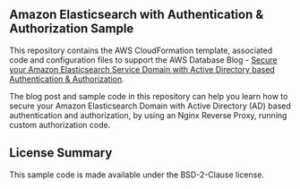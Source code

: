 ## Amazon Elasticsearch with Authentication & Authorization Sample

This repository contains the AWS CloudFormation template, associated code and configuration files to support the AWS Database Blog - <a href="https://aws.amazon.com/blogs/database/secure-your-amazon-elasticsearch-service-domain-with-active-directory-authentication-and-authorization/" target="_blank">Secure your Amazon Elasticsearch Service Domain with Active Directory based Authentication & Authorization</a>.

The blog post and sample code in this repository can help you learn how to secure your Amazon Elasticsearch Domain with Active Directory (AD) based authentication and authorization, by using an Nginx Reverse Proxy, running custom authorization code.

## License Summary

This sample code is made available under the BSD-2-Clause license.
